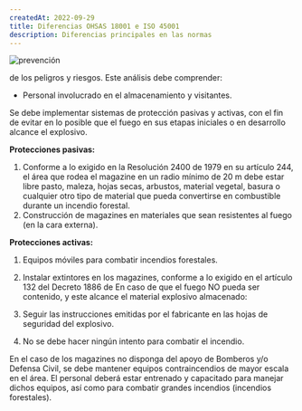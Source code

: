 ```yaml
---
createdAt: 2022-09-29
title: Diferencias OHSAS 18001 e ISO 45001
description: Diferencias principales en las normas
---
```


![prevención](/img/prevencion-proteccion-contra-incendios-1991393560.png "incendios")



de los peligros y riesgos. Este análisis debe comprender:

* Personal involucrado en el almacenamiento y visitantes.

Se debe implementar sistemas de protección pasivas y activas, con el fin de evitar en lo posible que el fuego en sus etapas iniciales o en desarrollo alcance el explosivo.

**Protecciones pasivas:**

1. Conforme a lo exigido en la Resolución 2400 de 1979 en su artículo 244, el área que rodea el magazine en un radio mínimo de 20 m debe estar libre pasto, maleza, hojas secas, arbustos, material vegetal, basura o cualquier otro tipo de material que pueda convertirse en combustible
   durante un incendio forestal.
2. Construcción de magazines en materiales que sean resistentes al fuego (en la cara externa).


**Protecciones activas:**

1. Equipos móviles para combatir incendios forestales.
2. Instalar extintores en los magazines, conforme a lo exigido en el artículo 132 del Decreto 1886 de 
En caso de que el fuego NO pueda ser contenido, y este alcance el material explosivo almacenado:

1. Seguir las instrucciones emitidas por el fabricante en las hojas de seguridad del explosivo.
2. No se debe hacer ningún intento para combatir el incendio.

En el caso de los magazines no disponga del apoyo de Bomberos y/o Defensa Civil, se debe mantener equipos contraincendios de mayor escala en el área. El personal deberá estar entrenado y capacitado para manejar dichos equipos, así como para combatir grandes incendios (incendios forestales).